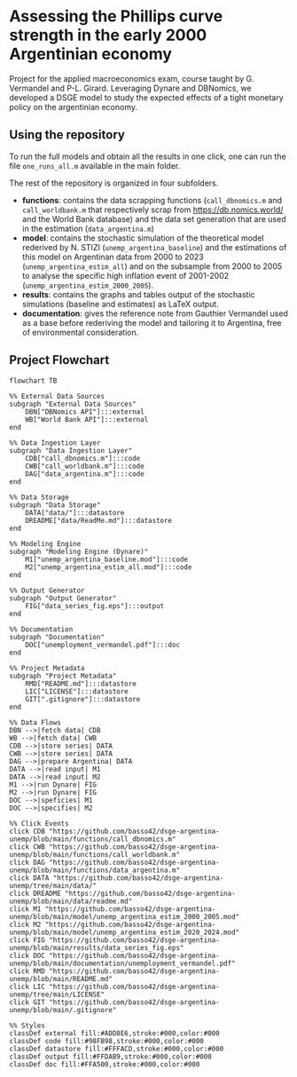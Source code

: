 # Assessing the Phillips curve strength in the early 2000 Argentinian economy
Project for the applied macroeconomics exam, course taught by G. Vermandel and P-L. Girard.
Leveraging Dynare and DBNomics, we developed a DSGE model to study the expected effects of a tight monetary policy on the argentinian economy. 

## Using the repository
To run the full models and obtain all the results in one click, one can run the file `one_runs_all.m` available in the main folder.

The rest of the repository is organized in four subfolders.
- **functions**: contains the data scrapping functions (`call_dbnomics.m` and `call_worldbank.m` that respectively scrap from https://db.nomics.world/ and the World Bank database) and the data set generation that are used in the estimation (`data_argentina.m`)
- **model**: contains the stochastic simulation of the theoretical model rederived by N. STIZI (`unemp_argentina_baseline`) and the estimations of this model on Argentinan data from 2000 to 2023 (`unemp_argentina_estim_all`) and on the subsample from 2000 to 2005 to analyse the specific high inflation event of 2001-2002 (`unemp_argentina_estim_2000_2005`).
- **results**: contains the graphs and tables output of the stochastic simulations (baseline and estimates) as LaTeX output.
- **documentation**: gives the reference note from Gauthier Vermandel used as a base before rederiving the model and tailoring it to Argentina, free of environmental consideration.


## Project Flowchart

```mermaid
flowchart TB

%% External Data Sources
subgraph "External Data Sources"
    DBN["DBNomics API"]:::external
    WB["World Bank API"]:::external
end

%% Data Ingestion Layer
subgraph "Data Ingestion Layer"
    CDB["call_dbnomics.m"]:::code
    CWB["call_worldbank.m"]:::code
    DAG["data_argentina.m"]:::code
end

%% Data Storage
subgraph "Data Storage"
    DATA["data/"]:::datastore
    DREADME["data/ReadMe.md"]:::datastore
end

%% Modeling Engine
subgraph "Modeling Engine (Dynare)"
    M1["unemp_argentina_baseline.mod"]:::code
    M2["unemp_argentina_estim_all.mod"]:::code
end

%% Output Generator
subgraph "Output Generator"
    FIG["data_series_fig.eps"]:::output
end

%% Documentation
subgraph "Documentation"
    DOC["unemployment_vermandel.pdf"]:::doc
end

%% Project Metadata
subgraph "Project Metadata"
    RMD["README.md"]:::datastore
    LIC["LICENSE"]:::datastore
    GIT[".gitignore"]:::datastore
end

%% Data Flows
DBN -->|fetch data| CDB
WB -->|fetch data| CWB
CDB -->|store series| DATA
CWB -->|store series| DATA
DAG -->|prepare Argentina| DATA
DATA -->|read input| M1
DATA -->|read input| M2
M1 -->|run Dynare| FIG
M2 -->|run Dynare| FIG
DOC -->|speficies| M1
DOC -->|specifies| M2

%% Click Events
click CDB "https://github.com/basso42/dsge-argentina-unemp/blob/main/functions/call_dbnomics.m"
click CWB "https://github.com/basso42/dsge-argentina-unemp/blob/main/functions/call_worldbank.m"
click DAG "https://github.com/basso42/dsge-argentina-unemp/blob/main/functions/data_argentina.m"
click DATA "https://github.com/basso42/dsge-argentina-unemp/tree/main/data/"
click DREADME "https://github.com/basso42/dsge-argentina-unemp/blob/main/data/readme.md"
click M1 "https://github.com/basso42/dsge-argentina-unemp/blob/main/model/unemp_argentina_estim_2000_2005.mod"
click M2 "https://github.com/basso42/dsge-argentina-unemp/blob/main/model/unemp_argentina_estim_2020_2024.mod"
click FIG "https://github.com/basso42/dsge-argentina-unemp/blob/main/results/data_series_fig.eps"
click DOC "https://github.com/basso42/dsge-argentina-unemp/blob/main/documentation/unemployment_vermandel.pdf"
click RMD "https://github.com/basso42/dsge-argentina-unemp/blob/main/README.md"
click LIC "https://github.com/basso42/dsge-argentina-unemp/tree/main/LICENSE"
click GIT "https://github.com/basso42/dsge-argentina-unemp/blob/main/.gitignore"

%% Styles
classDef external fill:#ADD8E6,stroke:#000,color:#000
classDef code fill:#98FB98,stroke:#000,color:#000
classDef datastore fill:#FFFACD,stroke:#000,color:#000
classDef output fill:#FFDAB9,stroke:#000,color:#000
classDef doc fill:#FFA500,stroke:#000,color:#000
